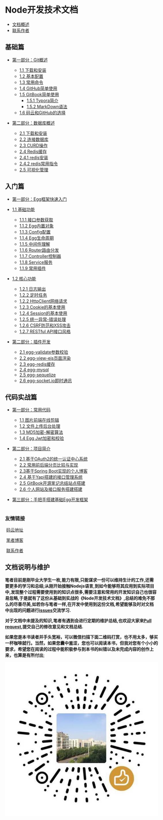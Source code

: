 # Node开发技术文档

* [文档概述](README.md)
* [联系作者](CONTACT.md)



## 基础篇

- [第一部分：Git概述](git-README.md)

    * [1.1 下载和安装](git-download.md)
    * [1.2 基本配置](git-config.md)
    * [1.3 常用命令](git-dns.md)
    * [1.4 GitHub简单使用](git-github.md)
    * [1.5 GitBook简单使用](git-gitbook.md)
        * [1.5.1 Typora简介](git-typora.md)
        * [1.5.2 MarkDown语法](git-markdown.md)
    * [1.6 码云和GitHub的选择](git-choice.md)

- [第二部分：数据库概述](mysql-README.md)

    - [2.1 下载和安装](mysql-download.md)
    - [2.2 连接数据库](git-connect.md)
    - [2.3 CURD操作](mysql-curd.md)
    - [2.4 Redis缓存](mysql-redis.md)
    - [2.4.1 redis安装](mysql-redis-install.md)
    - [2.4.2 redis常用指令](mysql-redis-dns.md)
    - [2.5 可视化管理](mysql-redis-view.md)

### 

## 入门篇

- [第一部分：Egg框架快速入门](egg-README.md)

- [1.1 基础功能](egg-base.md)
  - [1.1.1 接口参数获取](egg-request-params.md)
  - [1.1.2 Egg内置对象 ](egg-object.md)
  - [1.1.3 Config配置](egg-config.md)
  - [1.1.4 Egg生命周期](egg-life.md)
  - [1.1.5 中间件理解](egg-middleware.md)
  - [1.1.6 Router路由分发](egg-router.md)
  - [1.1.7 Controller控制器](egg-controller.md)
  - [1.1.8 Service服务](egg-service.md)
  - [1.1.9 常用插件](egg-plugin.md)
- [1.2 核心功能](egg-core.md)
  - [1.2.1 日志输出](egg-logger.md)
  - [1.2.2 定时任务](egg-schedule.md)
  - [1.2.2 HttpClient网络请求](egg-httpclient.md)
  - [1.2.3 Cookie的基本使用](egg-cookies.md)
  - [1.2.4 Session的基本使用](egg-session.md)
  - [1.2.5 统一异常-错误处理](egg-try-catch.md)
  - [1.2.6 CSRF防范和XSS攻击](egg-csrf-xss.md)
  - [1.2.7 RESTful API接口风格](egg-restful.md)

- [第二部分：插件开发](plugin-README.md)

    - [2.1 egg-validate参数校验](plugin-egg-validate.md)
    - [2.2 egg-view-ejs页面渲染](plugin-egg-view.ejs.md)
    - [2.3 egg-redis缓存](plugin-egg-redis.md)
    - [2.4 egg-mysql](plugin-egg-mysql.md)
    - [2.5 egg-sequelize](plugin-egg-sequelize.md)
    - [2.6 egg-socket.io即时通讯](plugin-egg-socket.io.md)

## 

## 代码实战篇

- [第一部分：常用代码](project-README-CODE.md)

    - [1.1 图片前端在线剪辑](project-images-cropper.md)
    - [1.2 文件上传后台处理](project-upload.md)
    - [1.3 MD5加密-解密算法](project-md5.md)
    - [1.4 Egg Jwt加密和校验](project-token.md)
- [第二部分：项目简介](project-README-INTRODUCE.md)

    - [2.1 基于OAuth2的统一认证中心系统](project-ssoCenterSystem.md)
    - [2.2 常用前后端分页比较与实现](project-pagenation.md)
    - [2.3基于Spring Boot实现的个人博客](project-spring-boot-blog.md)
    - [2.4 基于Yapi搭建的接口管理系统](project-webapi.md)
    - [2.5 GitBook开源笔记总结站点搭建](project-gitbook.md)
    - [2.6 个人网站及接口服务搭建搭建](project-142vip.cn.md)
- [第三部分：手把手搭建基础Egg开发框架](egg-egg-example.md)
#

### 友情链接

​	[码云地址](https://gitee.com/mmdapl/code-notes)  		

​	[笔者博客](http://blog.142vip.cn)   

​	[联系作者](CONTACT.md)



## 文档说明与维护

​	**笔者目前是刚毕业大学生一枚,能力有限,只能谋求一份可以维持生计的工作,还需要更多的学习和总结;从刚开始接触Nodejs语言,到如今能够将其应用到实际项目中,发现整个过程需要使用到的知识点很多,需要注意和常用的开发知识自己也很容易忽略,于是就有了这份从基础到实战的《Node开发技术文档》,总结的难免不那么的尽善尽美,如若你与笔者一样,在开发中使用到这份文档,希望能够及时对文档中出现的问题进行[issues](https://github.com/mmdapl/code-notes/issues)交流学习.**

​	**对于文档中未提及的知识,笔者有遇到会进行定期的维护总结,也欢迎大家来[Pull request](https://github.com/mmdapl/code-notes/pulls),提交自己的修改意见和文档总结.**

​	**如果您是本书读者并手头宽裕，可以微信扫描下面二维码打赏，也不用太多，够买一杯咖啡就行。当然，如果您囊中羞涩，您也可以阅读本书，但我对您有个小小的要求，希望您在阅读的过程中能积极参与到本书的纠错以及未完成内容的创作上来，也算是有所付出**;   

<img src="assets/wechat_like.jpg" style="text-align:center"/>


